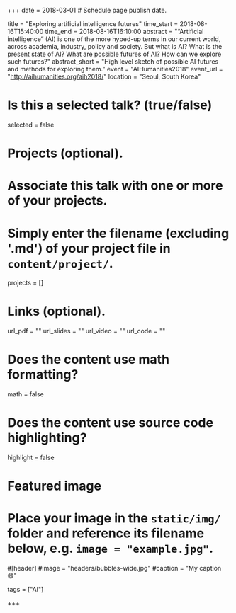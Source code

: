 +++
date = 2018-03-01 # Schedule page publish date.

title = "Exploring artificial intelligence futures"
time_start = 2018-08-16T15:40:00
time_end = 2018-08-16T16:10:00
abstract = "“Artificial intelligence” (AI) is one of the more hyped-up terms in our current world, across academia, industry, policy and society. But what is AI? What is the present state of AI? What are possible futures of AI? How can we explore such futures?" 
abstract_short = "High level sketch of possible AI futures and methods for exploring them."
event = "AIHumanities2018"
event_url = "http://aihumanities.org/aih2018/"
location = "Seoul, South Korea"

# Is this a selected talk? (true/false)
selected = false

# Projects (optional).
#   Associate this talk with one or more of your projects.
#   Simply enter the filename (excluding '.md') of your project file in `content/project/`.
projects = []

# Links (optional).
url_pdf = ""
url_slides = ""
url_video = ""
url_code = ""

# Does the content use math formatting?
math = false

# Does the content use source code highlighting?
highlight = false

# Featured image
# Place your image in the `static/img/` folder and reference its filename below, e.g. `image = "example.jpg"`.
#[header]
#image = "headers/bubbles-wide.jpg"
#caption = "My caption :smile:"

tags = ["AI"]

+++
